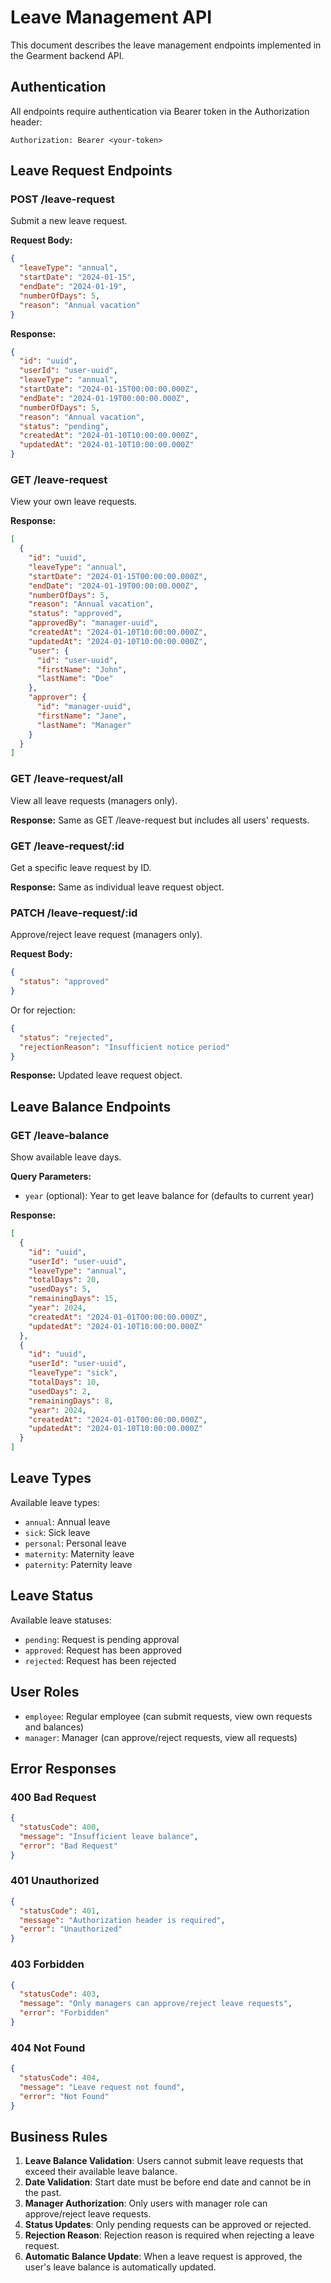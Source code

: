 # Leave Management API

This document describes the leave management endpoints implemented in the Gearment backend API.

## Authentication

All endpoints require authentication via Bearer token in the Authorization header:
```
Authorization: Bearer <your-token>
```

## Leave Request Endpoints

### POST /leave-request
Submit a new leave request.

**Request Body:**
```json
{
  "leaveType": "annual",
  "startDate": "2024-01-15",
  "endDate": "2024-01-19",
  "numberOfDays": 5,
  "reason": "Annual vacation"
}
```

**Response:**
```json
{
  "id": "uuid",
  "userId": "user-uuid",
  "leaveType": "annual",
  "startDate": "2024-01-15T00:00:00.000Z",
  "endDate": "2024-01-19T00:00:00.000Z",
  "numberOfDays": 5,
  "reason": "Annual vacation",
  "status": "pending",
  "createdAt": "2024-01-10T10:00:00.000Z",
  "updatedAt": "2024-01-10T10:00:00.000Z"
}
```

### GET /leave-request
View your own leave requests.

**Response:**
```json
[
  {
    "id": "uuid",
    "leaveType": "annual",
    "startDate": "2024-01-15T00:00:00.000Z",
    "endDate": "2024-01-19T00:00:00.000Z",
    "numberOfDays": 5,
    "reason": "Annual vacation",
    "status": "approved",
    "approvedBy": "manager-uuid",
    "createdAt": "2024-01-10T10:00:00.000Z",
    "updatedAt": "2024-01-10T10:00:00.000Z",
    "user": {
      "id": "user-uuid",
      "firstName": "John",
      "lastName": "Doe"
    },
    "approver": {
      "id": "manager-uuid",
      "firstName": "Jane",
      "lastName": "Manager"
    }
  }
]
```

### GET /leave-request/all
View all leave requests (managers only).

**Response:** Same as GET /leave-request but includes all users' requests.

### GET /leave-request/:id
Get a specific leave request by ID.

**Response:** Same as individual leave request object.

### PATCH /leave-request/:id
Approve/reject leave request (managers only).

**Request Body:**
```json
{
  "status": "approved"
}
```

Or for rejection:
```json
{
  "status": "rejected",
  "rejectionReason": "Insufficient notice period"
}
```

**Response:** Updated leave request object.

## Leave Balance Endpoints

### GET /leave-balance
Show available leave days.

**Query Parameters:**
- `year` (optional): Year to get leave balance for (defaults to current year)

**Response:**
```json
[
  {
    "id": "uuid",
    "userId": "user-uuid",
    "leaveType": "annual",
    "totalDays": 20,
    "usedDays": 5,
    "remainingDays": 15,
    "year": 2024,
    "createdAt": "2024-01-01T00:00:00.000Z",
    "updatedAt": "2024-01-10T10:00:00.000Z"
  },
  {
    "id": "uuid",
    "userId": "user-uuid",
    "leaveType": "sick",
    "totalDays": 10,
    "usedDays": 2,
    "remainingDays": 8,
    "year": 2024,
    "createdAt": "2024-01-01T00:00:00.000Z",
    "updatedAt": "2024-01-10T10:00:00.000Z"
  }
]
```

## Leave Types

Available leave types:
- `annual`: Annual leave
- `sick`: Sick leave
- `personal`: Personal leave
- `maternity`: Maternity leave
- `paternity`: Paternity leave

## Leave Status

Available leave statuses:
- `pending`: Request is pending approval
- `approved`: Request has been approved
- `rejected`: Request has been rejected

## User Roles

- `employee`: Regular employee (can submit requests, view own requests and balances)
- `manager`: Manager (can approve/reject requests, view all requests)

## Error Responses

### 400 Bad Request
```json
{
  "statusCode": 400,
  "message": "Insufficient leave balance",
  "error": "Bad Request"
}
```

### 401 Unauthorized
```json
{
  "statusCode": 401,
  "message": "Authorization header is required",
  "error": "Unauthorized"
}
```

### 403 Forbidden
```json
{
  "statusCode": 403,
  "message": "Only managers can approve/reject leave requests",
  "error": "Forbidden"
}
```

### 404 Not Found
```json
{
  "statusCode": 404,
  "message": "Leave request not found",
  "error": "Not Found"
}
```

## Business Rules

1. **Leave Balance Validation**: Users cannot submit leave requests that exceed their available leave balance.
2. **Date Validation**: Start date must be before end date and cannot be in the past.
3. **Manager Authorization**: Only users with manager role can approve/reject leave requests.
4. **Status Updates**: Only pending requests can be approved or rejected.
5. **Rejection Reason**: Rejection reason is required when rejecting a leave request.
6. **Automatic Balance Update**: When a leave request is approved, the user's leave balance is automatically updated. 